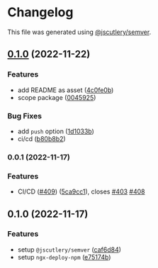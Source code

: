 # Changelog

This file was generated using [@jscutlery/semver](https://github.com/jscutlery/semver).

## [0.1.0](https://github.com/Tool-Kid/express-query-adapter/compare/express-query-adapter-0.0.1...express-query-adapter-0.1.0) (2022-11-22)


### Features

* add README as asset ([4c0fe0b](https://github.com/Tool-Kid/express-query-adapter/commit/4c0fe0bfecd924f3ec92d86f8a803b4b3f23063f))
* scope package ([0045925](https://github.com/Tool-Kid/express-query-adapter/commit/0045925e401440ebe8ae8b281fc4cca089018254))


### Bug Fixes

* add `push` option ([1d1033b](https://github.com/Tool-Kid/express-query-adapter/commit/1d1033bbfbfeafb465a8cd29d89ded000a895058))
* ci/cd ([b80b8b2](https://github.com/Tool-Kid/express-query-adapter/commit/b80b8b26e8740e9223ebd6856a901c9aa78bb7a2))

### 0.0.1 (2022-11-17)


### Features

* CI/CD ([#409](https://github.com/Tool-Kid/typeorm-express-query-builder/issues/409)) ([5ca9cc1](https://github.com/Tool-Kid/typeorm-express-query-builder/commit/5ca9cc15ce5058d807895218a87f45103f0e5362)), closes [#403](https://github.com/Tool-Kid/typeorm-express-query-builder/issues/403) [#408](https://github.com/Tool-Kid/typeorm-express-query-builder/issues/408)

## 0.1.0 (2022-11-17)

### Features

- setup `@jscutlery/semver` ([caf6d84](https://github.com/Tool-Kid/typeorm-express-query-builder/commit/caf6d843f7c57c529f1b4840cd1405ec9b79a003))
- setup `ngx-deploy-npm` ([e75174b](https://github.com/Tool-Kid/typeorm-express-query-builder/commit/e75174bbd3fe2a3c7d0b7dfcf59c89d4a0f87ffc))

